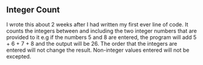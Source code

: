 ## Integer Count

I wrote this about 2 weeks after I had written my first ever line of code. It counts the integers between and including the two integer numbers that are provided to it e.g if the numbers 5 and 8 are entered, the program will add 5 + 6 + 7 + 8 and the output will be 26. The order that the integers are entered will not change the result. Non-integer values entered will not be excepted. 